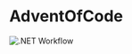 # AdventOfCode

![.NET Workflow](https://github.com/rinukkusu/adventofcode/actions/workflows/dotnet.yml/badge.svg)
